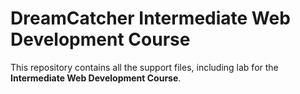 # DreamCatcher Intermediate Web Development Course

This repository contains all the support files, including lab for the **Intermediate Web Development Course**.


